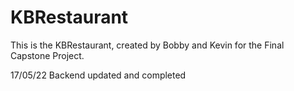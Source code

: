 # KBRestaurant
This is the KBRestaurant, created by Bobby and Kevin for the Final Capstone Project.

17/05/22
Backend updated and completed